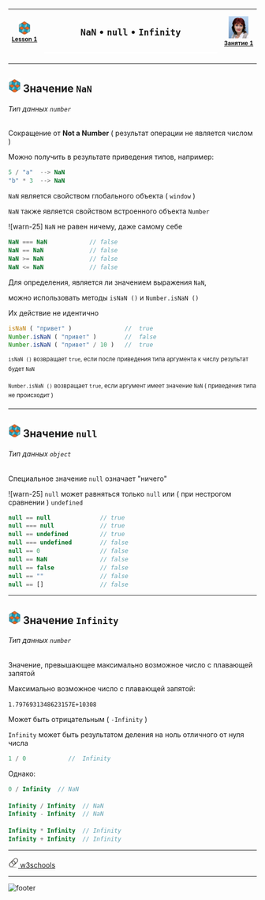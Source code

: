 [footer]: https://github.com/garevna/js-course/raw/master/images/a-level-ico.png?raw=true
[me]: https://raw.githubusercontent.com/garevna/a-level-js-lessons/master/ico/myPhoto-40.png "Ⓒ Irina Fylyppova ( garevna ) 2019"

[ico20]: https://raw.githubusercontent.com/garevna/a-level-js-lessons/master/ico/a-level-20.png
[ico25]: https://raw.githubusercontent.com/garevna/a-level-js-lessons/master/ico/a-level-25.png
[hw-30]: https://raw.githubusercontent.com/garevna/a-level-js-lessons/master/ico/briefcase-30.png
[cap-20]: https://raw.githubusercontent.com/garevna/a-level-js-lessons/master/ico/coffee-20.png
[cap-25]: https://raw.githubusercontent.com/garevna/a-level-js-lessons/master/ico/coffee-25.png
[cap-30]: https://raw.githubusercontent.com/garevna/a-level-js-lessons/master/ico/coffee-30.png
[error]: https://raw.githubusercontent.com/garevna/a-level-js-lessons/master/ico/no_entry-20.png
[warn]: https://raw.githubusercontent.com/garevna/a-level-js-lessons/master/ico/warning-25.png
[link]: https://raw.githubusercontent.com/garevna/a-level-js-lessons/master/ico/link-20.png
[space-800]: https://raw.githubusercontent.com/garevna/a-level-js-lessons/master/ico/space-800.png

[lesson]: ../lessons/lesson-01.md

| ![ico25] <br/><sup>[**Lesson&nbsp;1**][lesson]</sup> | <h2>`NaN` • `null` • `Infinity`</h2>![space-800] | ![me] <br/><sup>[**Занятие&nbsp;1**][lesson]</sup> |
|:-:|:-:|:-:|

_________________________________________________________________________

## ![ico25] Значение `NaN`

###### Тип данных  `number`

Сокращение от **Not a Number** ( результат операции не является числом )

Можно получить в результате приведения типов, например:

```javascript
5 / "a"  --> NaN
"b" * 3  --> NaN
```

`NaN` является свойством глобального объекта ( `window` )

`NaN` также является свойством встроенного объекта  `Number`

![warn-25] `NaN` не равен ничему, даже самому себе

```javascript
NaN === NaN            // false
NaN == NaN             // false
NaN >= NaN             // false
NaN <= NaN             // false
```

Для определения, является ли значением выражения `NaN`,

можно использовать методы   `isNaN ()`  и  `Number.isNaN ()`

Их действие не идентично

```javascript
isNaN ( "привет" )               //  true
Number.isNaN ( "привет" )        //  false
Number.isNaN ( "привет" / 10 )   //  true
```

<sup>`isNaN ()`  возвращает `true`, если после приведения типа аргумента к числу результат будет  `NaN`</sup>

<sup>`Number.isNaN ()`  возвращает `true`, если аргумент имеет значение  `NaN`  ( приведения типа не происходит )</sup>

_____________________________________________________________

## ![ico25] Значение `null`

###### Тип данных  `object`

Специальное значение `null` означает "ничего"

![warn-25] `null` может равняться только `null` или ( при нестрогом сравнении ) `undefined`

```javascript      
null == null              // true
null === null             // true
null == undefined         // true
null === undefined        // false
null == 0                 // false
null == NaN               // false
null == false             // false
null == ""                // false
null == []                // false
```

_____________________________________________________________

## ![ico25] Значение `Infinity`

###### Тип данных  `number`

Значение, превышающее максимально возможное число с плавающей  запятой

Максимально возможное число с плавающей  запятой:

`1.7976931348623157E+10308`

Может быть отрицательным ( `-Infinity` )

`Infinity` может быть результатом деления на ноль отличного от нуля числа

```javascript
1 / 0            //  Infinity
```

Однако:

```javascript
0 / Infinity  // NaN

Infinity / Infinity  // NaN
Infinity - Infinity  // NaN

Infinity * Infinity  // Infinity
Infinity + Infinity  // Infinity
```

______________________________________________________________

[![link] w3schools](https://www.w3schools.com/jsref/jsref_infinity.asp)

________________________________________________________

![footer]
